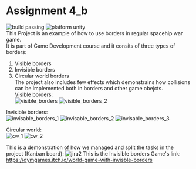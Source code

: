 # Assignment 4_b  
![build passing](https://img.shields.io/badge/build-passing-brightgreen) ![platform unity](https://img.shields.io/badge/platform-unity-red)  
This Project is an example of how to use borders in regular spacehip war game.  
It is part of Game Development course and it consits of three types of borders:  
1. Visible borders  
2. Invisible borders  
3. Circular world borders  
The project also includes few effects which demonstrains how collisions can be implemented both in borders and other game obejcts.  
Visible borders:  
![visible_borders](https://user-images.githubusercontent.com/73671381/99460692-fcbbb700-2938-11eb-8395-81b190509ad8.jpg)
![visible_borders_2](https://user-images.githubusercontent.com/73671381/99460695-fe857a80-2938-11eb-9e78-e282759aacb5.jpg)

Invisible borders:  
![invisable_borders_1](https://user-images.githubusercontent.com/73671381/99460700-00e7d480-2939-11eb-89f5-3ff631a2b216.jpg)
![invisable_borders_2](https://user-images.githubusercontent.com/73671381/99460705-03e2c500-2939-11eb-9794-d1856eb054f0.jpg)
![invisable_borders_3](https://user-images.githubusercontent.com/73671381/99460708-0513f200-2939-11eb-9353-381f83a86f5d.jpg)

Circular world:  
![cw_1](https://user-images.githubusercontent.com/73671381/99460714-06451f00-2939-11eb-9f1b-169df994aae7.jpg)
![cw_2](https://user-images.githubusercontent.com/73671381/99460716-07764c00-2939-11eb-9178-2833dcbe0ccd.jpg)

This is a demonstration of how we managed and split the tasks in the project (Kanban board):
![jira2](https://user-images.githubusercontent.com/73671381/99461591-bf582900-293a-11eb-8ceb-b902b939ef29.jpg)
This is the Invisible borders Game's link:  
https://dymgames.itch.io/world-game-with-invisble-borders
